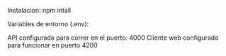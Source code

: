 Instalacion: npm intall

Variables de entorno  (.env):

API configurada para correr en el puerto: 4000
Cliente web configurado para funcionar en puerto 4200